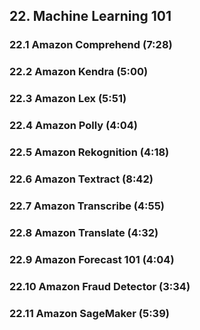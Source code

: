 ## 22. Machine Learning 101
### 22.1 Amazon Comprehend (7:28)
### 22.2 Amazon Kendra (5:00)
### 22.3 Amazon Lex (5:51)
### 22.4 Amazon Polly (4:04)
### 22.5 Amazon Rekognition (4:18)
### 22.6 Amazon Textract (8:42)
### 22.7 Amazon Transcribe (4:55)
### 22.8 Amazon Translate (4:32)
### 22.9 Amazon Forecast 101 (4:04)
### 22.10 Amazon Fraud Detector (3:34)
### 22.11 Amazon SageMaker (5:39)
